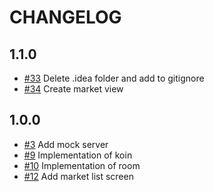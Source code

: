 # CHANGELOG

## 1.1.0

- [#33](https://github.com/Team-404-UNLaM/FoodTrack/pull/33) Delete .idea folder and add to gitignore
- [#34](https://github.com/Team-404-UNLaM/FoodTrack/pull/34) Create market view

## 1.0.0

- [#3](https://github.com/Team-404-UNLaM/FoodTrack/pull/3) Add mock server
- [#9](https://github.com/Team-404-UNLaM/FoodTrack/pull/9) Implementation of koin
- [#10](https://github.com/Team-404-UNLaM/FoodTrack/pull/10) Implementation of room
- [#12](https://github.com/Team-404-UNLaM/FoodTrack/pull/11) Add market list screen